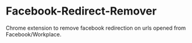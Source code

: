 # Facebook-Redirect-Remover
Chrome extension to remove facebook redirection on urls opened from Facebook/Workplace.

